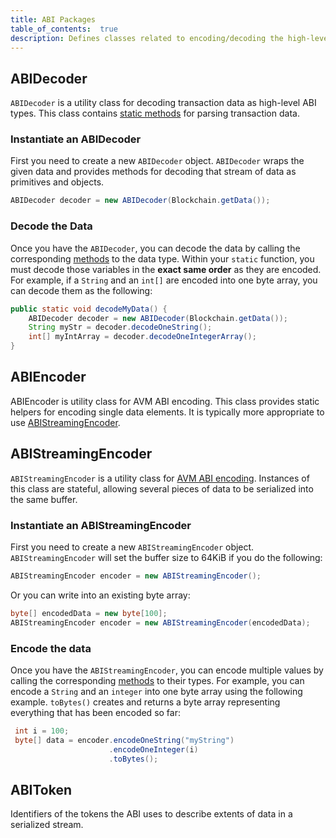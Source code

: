 ```yaml
---
title: ABI Packages
table_of_contents:  true
description: Defines classes related to encoding/decoding the high-level data types serialized into transaction payload data.
---
```


## ABIDecoder

`ABIDecoder` is a utility class for decoding transaction data as high-level ABI types. This class contains [static methods](https://avm-api.aion.network/org/aion/avm/userlib/abi/abidecoder) for parsing transaction data.

### Instantiate an ABIDecoder

First you need to create a new `ABIDecoder` object. `ABIDecoder` wraps the given data and provides methods for decoding that stream of data as primitives and objects.

```java
ABIDecoder decoder = new ABIDecoder(Blockchain.getData());
```

### Decode the Data

Once you have the `ABIDecoder`, you can decode the data by calling the corresponding [methods](https://avm-api.aion.network/org/aion/avm/userlib/abi/abidecoder) to the data type. Within your `static` function, you must decode those variables in the **exact same order** as they are encoded. For example, if a `String` and an `int[]` are encoded into one byte array, you can decode them as the following:

```java
public static void decodeMyData() {
    ABIDecoder decoder = new ABIDecoder(Blockchain.getData());
    String myStr = decoder.decodeOneString();
    int[] myIntArray = decoder.decodeOneIntegerArray();
}
```

## ABIEncoder

ABIEncoder is utility class for AVM ABI encoding. This class provides static helpers for encoding single data elements. It is typically more appropriate to use [ABIStreamingEncoder](fundamentals-aion-packages-abi-#section-abistreamingencoder).

## ABIStreamingEncoder

`ABIStreamingEncoder` is a utility class for [AVM ABI encoding](https://avm-api.aion.network/org/aion/avm/userlib/abi/abistreamingencoder). Instances of this class are stateful, allowing several pieces of data to be serialized into the same buffer.

### Instantiate an ABIStreamingEncoder

First you need to create a new `ABIStreamingEncoder` object. `ABIStreamingEncoder` will set the buffer size to 64KiB if you do the following:

```java
ABIStreamingEncoder encoder = new ABIStreamingEncoder();
```

Or you can write into an existing byte array:

```java
byte[] encodedData = new byte[100];
ABIStreamingEncoder encoder = new ABIStreamingEncoder(encodedData);
```

### Encode the data

Once you have the `ABIStreamingEncoder`, you can encode multiple values by calling the corresponding [methods](https://avm-api.aion.network/org/aion/avm/userlib/abi/abistreamingencoder) to their types. For example, you can encode a `String` and an `integer` into one byte array using the following example. `toBytes()` creates and returns a byte array representing everything that has been encoded so far:

```java
 int i = 100;
 byte[] data = encoder.encodeOneString("myString")
                      .encodeOneInteger(i)
                      .toBytes();
```

## ABIToken

Identifiers of the tokens the ABI uses to describe extents of data in a serialized stream.
